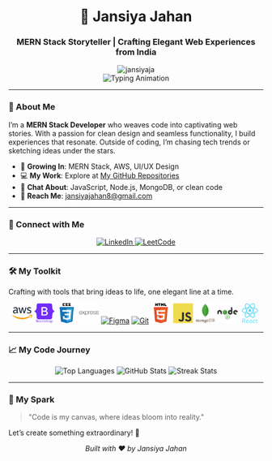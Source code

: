 <div align="center">
  <h1>🌟 Jansiya Jahan</h1>
  <h3>MERN Stack Storyteller | Crafting Elegant Web Experiences from India</h3>
  <img src="https://komarev.com/ghpvc/?username=jansiyaja&label=Profile%20Views&color=7C3AED&style=flat" alt="jansiyaja" />
  <br>
  <img src="https://readme-typing-svg.demolab.com?font=Fira+Code&size=18&pause=1000&color=7C3AED&center=true&vCenter=true&width=435&lines=JavaScript+Wizard;Node.js+Enthusiast;React+Crafter;MongoDB+Maestro" alt="Typing Animation" />
</div>

---

### 🌠 About Me
I’m a **MERN Stack Developer** who weaves code into captivating web stories. With a passion for clean design and seamless functionality, I build experiences that resonate. Outside of coding, I’m chasing tech trends or sketching ideas under the stars.

- 🌱 **Growing In**: MERN Stack, AWS, UI/UX Design
- 💻 **My Work**: Explore at [My GitHub Repositories](https://github.com/jansiyaja?tab=repositories)
- 💬 **Chat About**: JavaScript, Node.js, MongoDB, or clean code
- 📧 **Reach Me**: [jansiyajahan8@gmail.com](mailto:jansiyajahan8@gmail.com)

---

### 🤝 Connect with Me
<div align="center">
  <a href="https://linkedin.com/in/jansiya-jahan-6a812723b/" target="_blank">
    <img src="https://raw.githubusercontent.com/rahuldkjain/github-profile-readme-generator/master/src/images/icons/Social/linked-in-alt.svg" alt="LinkedIn" height="30" width="40" />
  </a>
  <a href="https://www.leetcode.com/jansiyajahan8" target="_blank">
    <img src="https://raw.githubusercontent.com/rahuldkjain/github-profile-readme-generator/master/src/images/icons/Social/leet-code.svg" alt="LeetCode" height="30" width="40" />
  </a>
</div>

---

### 🛠️ My Toolkit
Crafting with tools that bring ideas to life, one elegant line at a time.

<div align="center">
  <a href="https://aws.amazon.com" target="_blank"><img src="https://raw.githubusercontent.com/devicons/devicon/master/icons/amazonwebservices/amazonwebservices-original-wordmark.svg" alt="AWS" width="40" height="40"/></a>
  <a href="https://getbootstrap.com" target="_blank"><img src="https://raw.githubusercontent.com/devicons/devicon/master/icons/bootstrap/bootstrap-plain-wordmark.svg" alt="Bootstrap" width="40" height="40"/></a>
  <a href="https://www.w3schools.com/css/" target="_blank"><img src="https://raw.githubusercontent.com/devicons/devicon/master/icons/css3/css3-original-wordmark.svg" alt="CSS3" width="40" height="40"/></a>
  <a href="https://expressjs.com" target="_blank"><img src="https://raw.githubusercontent.com/devicons/devicon/master/icons/express/express-original-wordmark.svg" alt="Express" width="40" height="40"/></a>
  <a href="https://www.figma.com/" target="_blank"><img src="https://www.vectorlogo.zone/logos/figma/figma-icon.svg" alt="Figma" width="40" height="40"/></a>
  <a href="https://git-scm.com/" target="_blank"><img src="https://www.vectorlogo.zone/logos/git-scm/git-scm-icon.svg" alt="Git" width="40" height="40"/></a>
  <a href="https://www.w3.org/html/" target="_blank"><img src="https://raw.githubusercontent.com/devicons/devicon/master/icons/html5/html5-original-wordmark.svg" alt="HTML5" width="40" height="40"/></a>
  <a href="https://developer.mozilla.org/en-US/docs/Web/JavaScript" target="_blank"><img src="https://raw.githubusercontent.com/devicons/devicon/master/icons/javascript/javascript-original.svg" alt="JavaScript" width="40" height="40"/></a>
  <a href="https://www.mongodb.com/" target="_blank"><img src="https://raw.githubusercontent.com/devicons/devicon/master/icons/mongodb/mongodb-original-wordmark.svg" alt="MongoDB" width="40" height="40"/></a>
  <a href="https://nodejs.org" target="_blank"><img src="https://raw.githubusercontent.com/devicons/devicon/master/icons/nodejs/nodejs-original-wordmark.svg" alt="Node.js" width="40" height="40"/></a>
  <a href="https://reactjs.org/" target="_blank"><img src="https://raw.githubusercontent.com/devicons/devicon/master/icons/react/react-original-wordmark.svg" alt="React" width="40" height="40"/></a>
</div>

---

### 📈 My Code Journey
<div align="center">
  <img src="https://github-readme-stats.vercel.app/api/top-langs?username=jansiyaja&show_icons=true&locale=en&layout=compact&theme=radical" alt="Top Languages" />
  <img src="https://github-readme-stats.vercel.app/api?username=jansiyaja&show_icons=true&locale=en&theme=radical" alt="GitHub Stats" />
  <img src="https://github-readme-streak-stats.herokuapp.com/?user=jansiyaja&theme=radical" alt="Streak Stats" />
</div>

---

### 🌌 My Spark
> "Code is my canvas, where ideas bloom into reality."

Let’s create something extraordinary! 🚀

<div align="center">
  <i>Built with ❤️ by Jansiya Jahan</i>
</div>
